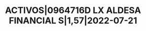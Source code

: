 ---
layout: asset
title: ACTIVOS|0964716D LX ALDESA FINANCIAL S|1,57|2022-07-21
isin: ES0505112302
---